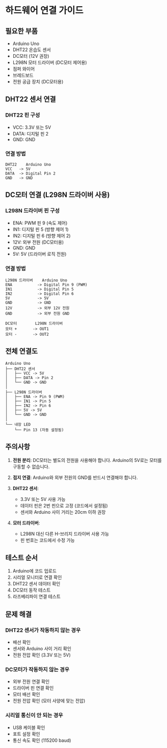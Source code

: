 # 하드웨어 연결 가이드

## 필요한 부품
- Arduino Uno
- DHT22 온습도 센서
- DC모터 (12V 권장)
- L298N 모터 드라이버 (DC모터 제어용)
- 점퍼 와이어
- 브레드보드
- 전원 공급 장치 (DC모터용)

## DHT22 센서 연결

### DHT22 핀 구성
- VCC: 3.3V 또는 5V
- DATA: 디지털 핀 2
- GND: GND

### 연결 방법
```
DHT22    Arduino Uno
VCC   -> 5V
DATA  -> Digital Pin 2
GND   -> GND
```

## DC모터 연결 (L298N 드라이버 사용)

### L298N 드라이버 핀 구성
- ENA: PWM 핀 9 (속도 제어)
- IN1: 디지털 핀 5 (방향 제어 1)
- IN2: 디지털 핀 6 (방향 제어 2)
- 12V: 외부 전원 (DC모터용)
- GND: GND
- 5V: 5V (드라이버 로직 전원)

### 연결 방법
```
L298N 드라이버    Arduino Uno
ENA           -> Digital Pin 9 (PWM)
IN1           -> Digital Pin 5
IN2           -> Digital Pin 6
5V            -> 5V
GND           -> GND
12V           -> 외부 12V 전원
GND           -> 외부 전원 GND

DC모터        L298N 드라이버
모터 +       -> OUT1
모터 -       -> OUT2
```

## 전체 연결도

```
Arduino Uno
├── DHT22 센서
│   ├── VCC -> 5V
│   ├── DATA -> Pin 2
│   └── GND -> GND
│
├── L298N 드라이버
│   ├── ENA -> Pin 9 (PWM)
│   ├── IN1 -> Pin 5
│   ├── IN2 -> Pin 6
│   ├── 5V -> 5V
│   └── GND -> GND
│
└── 내장 LED
    └── Pin 13 (자동 설정됨)
```

## 주의사항

1. **전원 분리**: DC모터는 별도의 전원을 사용해야 합니다. Arduino의 5V로는 모터를 구동할 수 없습니다.

2. **접지 연결**: Arduino와 외부 전원의 GND를 반드시 연결해야 합니다.

3. **DHT22 센서**: 
   - 3.3V 또는 5V 사용 가능
   - 데이터 핀은 2번 핀으로 고정 (코드에서 설정됨)
   - 센서와 Arduino 사이 거리는 20cm 이하 권장

4. **모터 드라이버**:
   - L298N 대신 다른 H-브리지 드라이버 사용 가능
   - 핀 번호는 코드에서 수정 가능

## 테스트 순서

1. Arduino에 코드 업로드
2. 시리얼 모니터로 연결 확인
3. DHT22 센서 데이터 확인
4. DC모터 동작 테스트
5. 라즈베리파이 연결 테스트

## 문제 해결

### DHT22 센서가 작동하지 않는 경우
- 배선 확인
- 센서와 Arduino 사이 거리 확인
- 전원 전압 확인 (3.3V 또는 5V)

### DC모터가 작동하지 않는 경우
- 외부 전원 연결 확인
- 드라이버 핀 연결 확인
- 모터 배선 확인
- 전원 전압 확인 (모터 사양에 맞는 전압)

### 시리얼 통신이 안 되는 경우
- USB 케이블 확인
- 포트 설정 확인
- 통신 속도 확인 (115200 baud) 